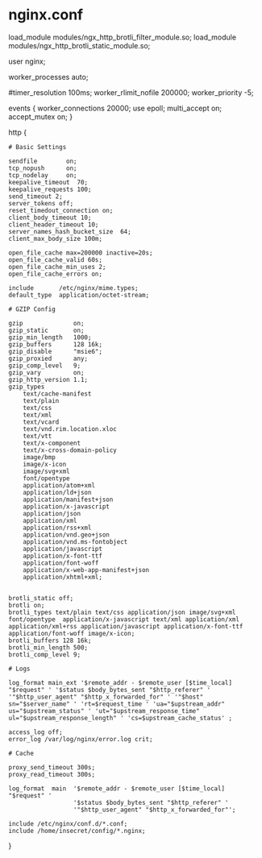 nginx.conf
=====
load_module modules/ngx_http_brotli_filter_module.so;
load_module modules/ngx_http_brotli_static_module.so;

user nginx;

worker_processes  auto;

#timer_resolution 100ms;
worker_rlimit_nofile 200000;
worker_priority -5;

events {
    worker_connections  20000;
    use epoll;
    multi_accept on;
    accept_mutex on;
}

http {

    # Basic Settings

    sendfile        on;
    tcp_nopush      on;
    tcp_nodelay     on;
    keepalive_timeout  70;
    keepalive_requests 100;
    send_timeout 2;
    server_tokens off;
    reset_timedout_connection on;
    client_body_timeout 10;
    client_header_timeout 10;
    server_names_hash_bucket_size  64;
    client_max_body_size 100m;

    open_file_cache max=200000 inactive=20s;
    open_file_cache_valid 60s;
    open_file_cache_min_uses 2;
    open_file_cache_errors on;

    include       /etc/nginx/mime.types;
    default_type  application/octet-stream;

    # GZIP Config

    gzip              on;
    gzip_static       on;
    gzip_min_length   1000;
    gzip_buffers      128 16k;
    gzip_disable      "msie6";
    gzip_proxied      any;
    gzip_comp_level   9;
    gzip_vary         on;
    gzip_http_version 1.1;
    gzip_types
        text/cache-manifest
        text/plain
        text/css
        text/xml
        text/vcard
        text/vnd.rim.location.xloc
        text/vtt
        text/x-component
        text/x-cross-domain-policy
        image/bmp
        image/x-icon
        image/svg+xml
        font/opentype
        application/atom+xml
        application/ld+json
        application/manifest+json
        application/x-javascript
        application/json
        application/xml
        application/rss+xml
        application/vnd.geo+json
        application/vnd.ms-fontobject
        application/javascript
        application/x-font-ttf
        application/font-woff
        application/x-web-app-manifest+json
        application/xhtml+xml;


    brotli_static off;
    brotli on;
    brotli_types text/plain text/css application/json image/svg+xml font/opentype  application/x-javascript text/xml application/xml application/xml+rss application/javascript application/x-font-ttf application/font-woff image/x-icon;
    brotli_buffers 128 16k;
    brotli_min_length 500;
    brotli_comp_level 9;

    # Logs

    log_format main_ext '$remote_addr - $remote_user [$time_local] "$request" ' '$status $body_bytes_sent "$http_referer" ' '"$http_user_agent" "$http_x_forwarded_for" ' '"$host" sn="$server_name" ' 'rt=$request_time ' 'ua="$upstream_addr" us="$upstream_status" ' 'ut="$upstream_response_time" ul="$upstream_response_length" ' 'cs=$upstream_cache_status' ;

    access_log off;
    error_log /var/log/nginx/error.log crit;

    # Cache

    proxy_send_timeout 300s;
    proxy_read_timeout 300s;

    log_format  main  '$remote_addr - $remote_user [$time_local] "$request" '
                      '$status $body_bytes_sent "$http_referer" '
                      '"$http_user_agent" "$http_x_forwarded_for"';

    include /etc/nginx/conf.d/*.conf;
    include /home/insecret/config/*.nginx;
}
